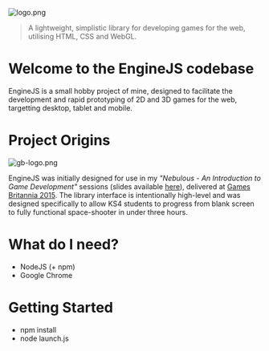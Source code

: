 ![logo.png](https://bitbucket.org/repo/7nBkno/images/2724549215-logo.png)
> A lightweight, simplistic library for developing games for the web, utilising HTML, CSS and WebGL.

Welcome to the EngineJS codebase
=======================
EngineJS is a small hobby project of mine, designed to facilitate the development and rapid prototyping of 2D and 3D games for the web, targetting desktop, tablet and mobile.

Project Origins
=======================
![gb-logo.png](http://ukie.org.uk/sites/default/files/styles/content_cover/public/Games%20Britannia_3.jpg?itok=z_SY5LYR)

EngineJS was initially designed for use in my *"Nebulous - An Introduction to Game Development"* sessions (slides available [here](https://docs.google.com/presentation/d/1RI0fdmmQDTtNAMXE1TyAMnCF57luMgrWFlh2jf8Qq9A/edit?usp=sharing)), delivered at [Games Britannia 2015](http://www.gamesbritannia.com/). The library interface is intentionally high-level and was designed specifically to allow KS4 students to progress from blank screen to fully functional space-shooter in under three hours.

What do I need?
=======================
* NodeJS (+ npm)
* Google Chrome

Getting Started
=======================
* npm install
* node launch.js